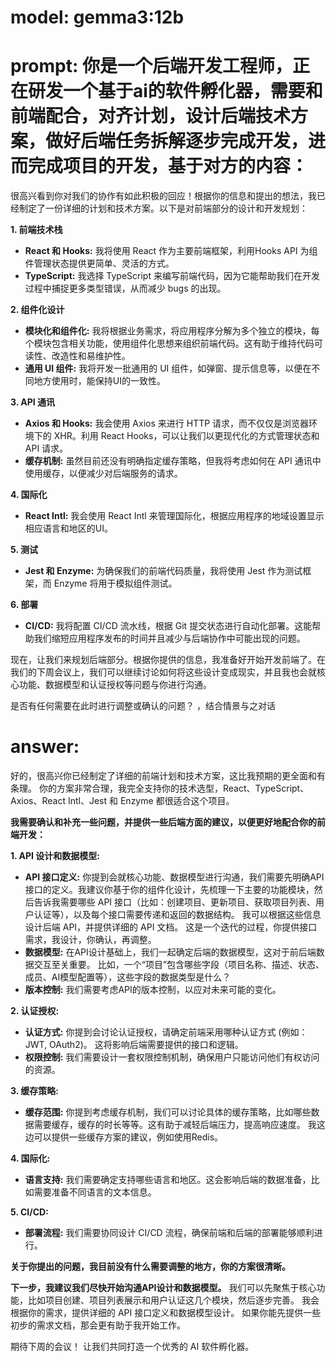 # model: gemma3:12b
# prompt: 你是一个后端开发工程师，正在研发一个基于ai的软件孵化器，需要和前端配合，对齐计划，设计后端技术方案，做好后端任务拆解逐步完成开发，进而完成项目的开发，基于对方的内容：
很高兴看到你对我们的协作有如此积极的回应！根据你的信息和提出的想法，我已经制定了一份详细的计划和技术方案。以下是对前端部分的设计和开发规划：

**1. 前端技术栈**

*   **React 和 Hooks:**  我将使用 React 作为主要前端框架，利用Hooks API 为组件管理状态提供更简单、灵活的方式。
*   **TypeScript:**  我选择 TypeScript 来编写前端代码，因为它能帮助我们在开发过程中捕捉更多类型错误，从而减少 bugs 的出现。

**2. 组件化设计**

*   **模块化和组件化:**  我将根据业务需求，将应用程序分解为多个独立的模块，每个模块包含相关功能，使用组件化思想来组织前端代码。这有助于维持代码可读性、改造性和易维护性。
*   **通用 UI 组件:**  我将开发一批通用的 UI 组件，如弹窗、提示信息等，以便在不同地方使用时，能保持UI的一致性。

**3. API 通讯**

*   **Axios 和 Hooks:**  我会使用 Axios 来进行 HTTP 请求，而不仅仅是浏览器环境下的 XHR。利用 React Hooks，可以让我们以更现代化的方式管理状态和 API 请求。
*   **缓存机制:**  虽然目前还没有明确指定缓存策略，但我将考虑如何在 API 通讯中使用缓存，以便减少对后端服务的请求。

**4. 国际化**

*   **React Intl:**  我会使用 React Intl 来管理国际化，根据应用程序的地域设置显示相应语言和地区的UI。

**5. 测试**

*   **Jest 和 Enzyme:**  为确保我们的前端代码质量，我将使用 Jest 作为测试框架，而 Enzyme 将用于模拟组件测试。

**6. 部署**

*   **CI/CD:**  我将配置 CI/CD 流水线，根据 Git 提交状态进行自动化部署。这能帮助我们缩短应用程序发布的时间并且减少与后端协作中可能出现的问题。

现在，让我们来规划后端部分。根据你提供的信息，我准备好开始开发前端了。在我们的下周会议上，我们可以继续讨论如何将这些设计变成现实，并且我也会就核心功能、数据模型和认证授权等问题与你进行沟通。

是否有任何需要在此时进行调整或确认的问题？
，结合情景与之对话
# answer: 
 好的，很高兴你已经制定了详细的前端计划和技术方案，这比我预期的更全面和有条理。 你的方案非常合理，我完全支持你的技术选型，React、TypeScript、Axios、React Intl、Jest 和 Enzyme 都很适合这个项目。

**我需要确认和补充一些问题，并提供一些后端方面的建议，以便更好地配合你的前端开发：**

**1. API 设计和数据模型:**

*   **API 接口定义:**  你提到会就核心功能、数据模型进行沟通，我们需要先明确API接口的定义。我建议你基于你的组件化设计，先梳理一下主要的功能模块，然后告诉我需要哪些 API 接口（比如：创建项目、更新项目、获取项目列表、用户认证等），以及每个接口需要传递和返回的数据结构。 我可以根据这些信息设计后端 API，并提供详细的 API 文档。 这是一个迭代的过程，你提供接口需求，我设计，你确认，再调整。
*   **数据模型:**  在API设计基础上，我们一起确定后端的数据模型，这对于前后端数据交互至关重要。 比如，一个“项目”包含哪些字段（项目名称、描述、状态、成员、AI模型配置等），这些字段的数据类型是什么？
*   **版本控制:** 我们需要考虑API的版本控制，以应对未来可能的变化。

**2. 认证授权:**

*   **认证方式:**  你提到会讨论认证授权，请确定前端采用哪种认证方式 (例如：JWT, OAuth2)。 这将影响后端需要提供的接口和逻辑。
*   **权限控制:** 我们需要设计一套权限控制机制，确保用户只能访问他们有权访问的资源。

**3. 缓存策略:**

*   **缓存范围:** 你提到考虑缓存机制，我们可以讨论具体的缓存策略，比如哪些数据需要缓存，缓存的时长等等。这有助于减轻后端压力，提高响应速度。  我这边可以提供一些缓存方案的建议，例如使用Redis。

**4. 国际化:**

*   **语言支持:**  我们需要确定支持哪些语言和地区。这会影响后端的数据准备，比如需要准备不同语言的文本信息。

**5. CI/CD:**

*   **部署流程:**  我们需要协同设计 CI/CD 流程，确保前端和后端的部署能够顺利进行。

**关于你提出的问题，我目前没有什么需要调整的地方，你的方案很清晰。**

**下一步，我建议我们尽快开始沟通API设计和数据模型。** 我们可以先聚焦于核心功能，比如项目创建、项目列表展示和用户认证这几个模块，然后逐步完善。 我会根据你的需求，提供详细的 API 接口定义和数据模型设计。  如果你能先提供一些初步的需求文档，那会更有助于我开始工作。

期待下周的会议！ 让我们共同打造一个优秀的 AI 软件孵化器。

